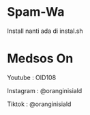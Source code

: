 # Spam-Wa
Install nanti ada di instal.sh
# Medsos On 
Youtube   : OID108

Instagram : @oranginisiald

Tiktok    : @oranginisiald

